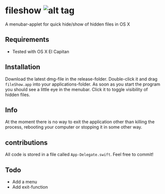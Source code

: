 # fileshow ![alt tag](fileShow/source/logo.png)
A menubar-applet for quick hide/show of hidden files in OS X

## Requirements
 - Tested with OS X El Capitan

## Installation
  Download the latest dmg-file in the release-folder. Double-click it and drag `fileShow.app` into your applications-folder.
  As soon as you start the program you should see a little eye in the menubar. Click it to toggle visibility of hidden files.
  
## Info
At the moment there is no way to exit the application other than killing the process, rebooting your computer or stopping it in some other way.

## contributions
All code is stored in a file called `App-Delegate.swift`. Feel free to commit!

## Todo
  - Add a menu
  - Add exit-function
